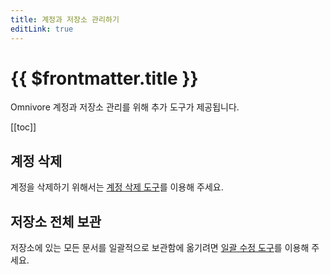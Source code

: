 ```yaml
---
title: 계정과 저장소 관리하기
editLink: true
---
```


# {{ $frontmatter.title }}

Omnivore 계정과 저장소 관리를 위해 추가 도구가 제공됩니다.

[[toc]]

## 계정 삭제

계정을 삭제하기 위해서는 [계정 삭제 도구](https://omnivore.app/settings/delete-my-account)를 이용해 주세요.

## 저장소 전체 보관

저장소에 있는 모든 문서를 일괄적으로 보관함에 옮기려면 [일괄 수정 도구](https://omnivore.app/tools/bulk)를 이용해 주세요.
